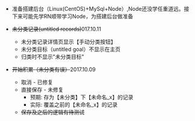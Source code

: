- 准备搭建后台（Linux(CentOS)+MySql+Node）,Node还没学任重道远。接下来可能先学RN顺带学习Node，为搭建后台做准备
- ~~未分类记录(untitled records)~~017.10.11
    - 未分类记录详情页显示【手动分类按钮】
    - 未分类目标（untitled goal）不显示在主页
    - 归类时不显示"未分类目标"
 
- ~~开始积累（未分类有误）~~2017.10.09
    - 取消 - 已修复
    - 直接保存 - 未修复
        - 预期: 存为【未分类】下【未命名_x】的记录
        - 实际: 覆盖之前的【未命名_x】的记录
    - ~~保存及之后的逻辑有待测试~~
